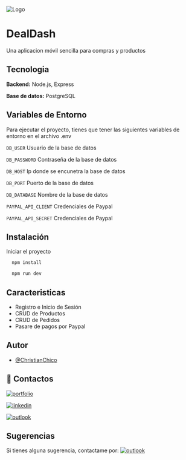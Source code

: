 
![Logo](https://dev-to-uploads.s3.amazonaws.com/uploads/articles/th5xamgrr6se0x5ro4g6.png)


# DealDash

Una aplicacion móvil sencilla para compras y productos


## Tecnologia

**Backend:** Node.js, Express

**Base de datos:** PostgreSQL

## Variables de Entorno

Para ejecutar el proyecto, tienes que tener las siguientes variables de entorno en el archivo .env

`DB_USER` Usuario de la base de datos

`DB_PASSWORD` Contraseña de la base de datos

`DB_HOST` Ip donde se encunetra la base de datos

`DB_PORT` Puerto de la base de datos

`DB_DATABASE` Nombre de la base de datos

`PAYPAL_API_CLIENT` Credenciales de Paypal

`PAYPAL_API_SECRET` Credenciales de Paypal




## Instalación

Iniciar el proyecto

```bash
  npm install
```

```bash
  npm run dev
```
## Caracteristicas

- Registro e Inicio de Sesión
- CRUD de Productos
- CRUD de Pedidos 
- Pasare de pagos por Paypal


## Autor

- [@ChristianChico](https://github.com/ChristianCLop)


## 🔗 Contactos
[![portfolio](https://img.shields.io/badge/Mi_Portafolio-000?style=flat&logo=ko-fi&logoColor=white)](https://katherineoelsner.com/)

[![linkedin](https://img.shields.io/badge/linkedin-0A66C2?style=flat&logo=linkedin&logoColor=white)](https://linkedin.com/in/christian-chico-lópez-708601309)

[![outlook](https://img.shields.io/badge/Microsoft_Outlook-blue?style=flat-square&logo=microsoft-outlook&logoColor=white)](mailto:christian.chico@hotmail.com)


## Sugerencias

Si tienes alguna sugerencia, contactame por: [![outlook](https://img.shields.io/badge/Microsoft_Outlook-blue?style=flat-square&logo=microsoft-outlook&logoColor=white)](mailto:christian.chico@hotmail.com)

